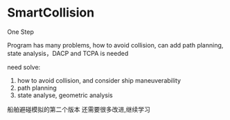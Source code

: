 # SmartCollision
One Step

Program has many problems, how to avoid collision, can add path planning, state analysis，DACP and TCPA is needed

need solve:
  1. how to avoid collision, and consider ship maneuverability
  2. path planning
  3. state analyse, geometric analysis

船舶避碰模拟的第二个版本
还需要很多改进,继续学习
